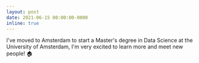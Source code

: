 ```yaml
---
layout: post
date: 2021-06-15 00:00:00-0000
inline: true
---
```


I've moved to Amsterdam to start a Master's degree in Data Science at the University of Amsterdam, I'm very excited to learn more and meet new people! :house: